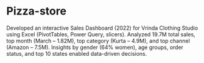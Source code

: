 # Pizza-store
Developed an interactive Sales Dashboard (2022) for Vrinda Clothing Studio using Excel (PivotTables, Power Query, slicers). Analyzed 19.7M total sales, top month (March – 1.82M), top category (Kurta – 4.9M), and top channel (Amazon – 7.5M). Insights by gender (64% women), age groups, order status, and top 10 states enabled data-driven decisions.
